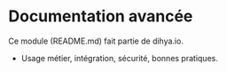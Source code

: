 # Documentation avancée
Ce module (README.md) fait partie de dihya.io.
- Usage métier, intégration, sécurité, bonnes pratiques.

